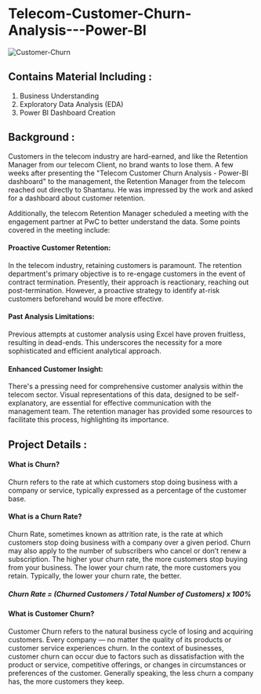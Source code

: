 # Telecom-Customer-Churn-Analysis---Power-BI
![Customer-Churn](https://github.com/kriti8303/Telecom-Customer-Churn-Analysis---Power-BI/assets/86372176/dcd1a38d-4f4d-429b-a138-7f5d87dbe04e)

## Contains Material Including : 
1. Business Understanding
2. Exploratory Data Analysis (EDA)
3. Power BI Dashboard Creation

## Background : 
Customers in the telecom industry are hard-earned, and like the Retention Manager from our telecom Client, no brand wants to lose them. A few weeks after presenting the "Telecom Customer Churn Analysis - Power-BI dashboard" to the management, the Retention Manager from the telecom reached out directly to Shantanu. He was impressed by the work and asked for a dashboard about customer retention.

Additionally, the telecom Retention Manager scheduled a meeting with the engagement partner at PwC to better understand the data. Some points covered in the meeting include:

#### Proactive Customer Retention:
In the telecom industry, retaining customers is paramount. The retention department's primary objective is to re-engage customers in the event of contract termination. Presently, their approach is reactionary, reaching out post-termination. However, a proactive strategy to identify at-risk customers beforehand would be more effective.

#### Past Analysis Limitations:
Previous attempts at customer analysis using Excel have proven fruitless, resulting in dead-ends. This underscores the necessity for a more sophisticated and efficient analytical approach.

#### Enhanced Customer Insight:
There's a pressing need for comprehensive customer analysis within the telecom sector. Visual representations of this data, designed to be self-explanatory, are essential for effective communication with the management team. The retention manager has provided some resources to facilitate this process, highlighting its importance.

## Project Details : 

#### What is Churn?
Churn refers to the rate at which customers stop doing business with a company or service, typically expressed as a percentage of the customer base.

#### What is a Churn Rate?
Churn Rate, sometimes known as attrition rate, is the rate at which customers stop doing business with a company over a given period. Churn may also apply to the number of subscribers who cancel or don’t renew a subscription. The higher your churn rate, the more customers stop buying from your business. The lower your churn rate, the more customers you retain. Typically, the lower your churn rate, the better.

##### Churn Rate = (Churned Customers / Total Number of Customers) x 100%

#### What is Customer Churn?
Customer Churn refers to the natural business cycle of losing and acquiring customers. Every company — no matter the quality of its products or customer service experiences churn. In the context of businesses, customer churn can occur due to factors such as dissatisfaction with the product or service, competitive offerings, or changes in circumstances or preferences of the customer. Generally speaking, the less churn a company has, the more customers they keep.







